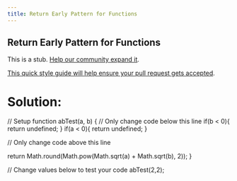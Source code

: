 ```yaml
---
title: Return Early Pattern for Functions
---
```

## Return Early Pattern for Functions

This is a stub. <a href='https://github.com/freecodecamp/guides/tree/master/src/pages/certifications/javascript-algorithms-and-data-structures/basic-javascript/return-early-pattern-for-functions/index.md' target='_blank' rel='nofollow'>Help our community expand it</a>.

<a href='https://github.com/freecodecamp/guides/blob/master/README.md' target='_blank' rel='nofollow'>This quick style guide will help ensure your pull request gets accepted</a>.

<!-- The article goes here, in GitHub-flavored Markdown. Feel free to add YouTube videos, images, and CodePen/JSBin embeds  -->
<h1>Solution:</h1>
<p>// Setup
function abTest(a, b) {
  // Only change code below this line
    if(b < 0){
      return undefined;
    }
    if(a < 0){
      return undefined;
    }
  
  
  // Only change code above this line

  return Math.round(Math.pow(Math.sqrt(a) + Math.sqrt(b), 2));
}

// Change values below to test your code
abTest(2,2);</p>

